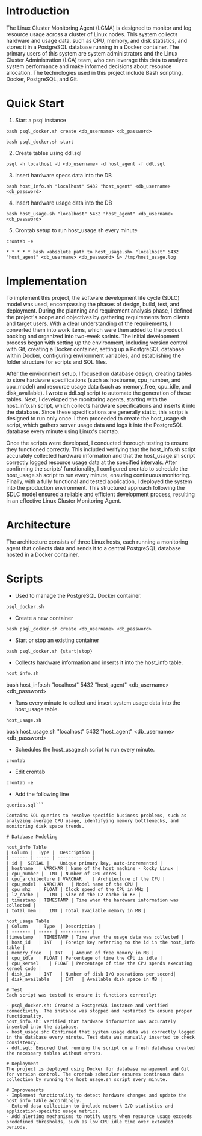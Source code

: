 # Introduction

The Linux Cluster Monitoring Agent (LCMA) is designed to monitor and log resource usage across a cluster of Linux nodes. This system collects hardware and usage data, such as CPU, memory, and disk statistics, and stores it in a PostgreSQL database running in a Docker container. The primary users of this system are system administrators and the Linux Cluster Administration (LCA) team, who can leverage this data to analyze system performance and make informed decisions about resource allocation. The technologies used in this project include Bash scripting, Docker, PostgreSQL, and Git.

# Quick Start

1. Start a psql instance

```bash psql_docker.sh create <db_username> <db_password>```

```bash psql_docker.sh start```

2. Create tables using ddl.sql

```psql -h localhost -U <db_username> -d host_agent -f ddl.sql```

3. Insert hardware specs data into the DB

```bash host_info.sh "localhost" 5432 "host_agent" <db_username> <db_password>```

4. Insert hardware usage data into the DB

```bash host_usage.sh "localhost" 5432 "host_agent" <db_username> <db_password>```

5. Crontab setup to run host_usage.sh every minute

```crontab -e```

```* * * * * bash <absolute path to host_usage.sh> "localhost" 5432 "host_agent" <db_username> <db_password> &> /tmp/host_usage.log```


# Implementation
To implement this project, the software development life cycle (SDLC) model was used, encompassing the phases of design, build, test, and deployment. During the planning and requirement analysis phase, I defined the project's scope and objectives by gathering requirements from clients and target users. With a clear understanding of the requirements, I converted them into work items, which were then added to the product backlog and organized into two-week sprints. The initial development process began with setting up the environment, including version control with Git, creating a Docker container, setting up a PostgreSQL database within Docker, configuring environment variables, and establishing the folder structure for scripts and SQL files.

After the environment setup, I focused on database design, creating tables to store hardware specifications (such as hostname, cpu_number, and cpu_model) and resource usage data (such as memory_free, cpu_idle, and disk_available). I wrote a ddl.sql script to automate the generation of these tables. Next, I developed the monitoring agents, starting with the host_info.sh script, which collects hardware specifications and inserts it into the database. Since these specifications are generally static, this script is designed to run only once. I then proceeded to create the host_usage.sh script, which gathers server usage data and logs it into the PostgreSQL database every minute using Linux's crontab.

Once the scripts were developed, I conducted thorough testing to ensure they functioned correctly. This included verifying that the host_info.sh script accurately collected hardware information and that the host_usage.sh script correctly logged resource usage data at the specified intervals. After confirming the scripts' functionality, I configured crontab to schedule the host_usage.sh script to run every minute, ensuring continuous monitoring. Finally, with a fully functional and tested application, I deployed the system into the production environment. This structured approach following the SDLC model ensured a reliable and efficient development process, resulting in an effective Linux Cluster Monitoring Agent.

# Architecture
The architecture consists of three Linux hosts, each running a monitoring agent that collects data and sends it to a central PostgreSQL database hosted in a Docker container. 

# Scripts
- Used to manage the PostgreSQL Docker container.

```psql_docker.sh```

- Create a new container

```bash psql_docker.sh create <db_username> <db_password>```

- Start or stop an existing container

```bash psql_docker.sh {start|stop}```

- Collects hardware information and inserts it into the host_info table.

```host_info.sh```

bash host_info.sh "localhost" 5432 "host_agent" <db_username> <db_password>

- Runs every minute to collect and insert system usage data into the host_usage table.

```host_usage.sh```

bash host_usage.sh "localhost" 5432 "host_agent" <db_username> <db_password>

- Schedules the host_usage.sh script to run every minute.

```crontab```

- Edit crontab

```crontab -e```

- Add the following line

```* * * * * bash <absolute path to host_usage.sh> "localhost" 5432 "host_agent" <db_username> <db_password> &> /tmp/host_usage.log
queries.sql```

Contains SQL queries to resolve specific business problems, such as analyzing average CPU usage, identifying memory bottlenecks, and monitoring disk space trends.

# Database Modeling

host_info Table
| Column |	Type |	Description |
| ------ | ----- | ------------ |
| id |	SERIAL |	Unique primary key, auto-incremented |
| hostname	| VARCHAR |	Name of the host machine - Rocky Linux |
| cpu_number |	INT	| Number of CPU cores |
| cpu_architecture | VARCHAR	| Architecture of the CPU |
| cpu_model	| VARCHAR	| Model name of the CPU |
| cpu_mhz	| FLOAT	| Clock speed of the CPU in MHz |
| l2_cache |	INT	| Size of the L2 cache in KB |
| timestamp	| TIMESTAMP	| Time when the hardware information was collected |
| total_mem |	INT	| Total available memory in MB |

host_usage Table
| Column	| Type	| Description |
| ------- | ----- | ----------- |
|timestamp	| TIMESTAMP	| Time when the usage data was collected |
| host_id	| INT	| Foreign key referring to the id in the host_info table |
| memory_free	| INT	| Amount of free memory in MB |
| cpu_idle	| FLOAT	| Percentage of time the CPU is idle |
| cpu_kernel	| FLOAT	| Percentage of time the CPU spends executing kernel code |
| disk_io	| INT	| Number of disk I/O operations per second|
| disk_available	| INT	| Available disk space in MB |

# Test
Each script was tested to ensure it functions correctly:

- psql_docker.sh: Created a PostgreSQL instance and verified connectivity. The instance was stopped and restarted to ensure proper functionality.
host_info.sh: Verified that hardware information was accurately inserted into the database.
- host_usage.sh: Confirmed that system usage data was correctly logged in the database every minute. Test data was manually inserted to check consistency.
- ddl.sql: Ensured that running the script on a fresh database created the necessary tables without errors.

# Deployment
The project is deployed using Docker for database management and Git for version control. The crontab scheduler ensures continuous data collection by running the host_usage.sh script every minute.

# Improvements
- Implement functionality to detect hardware changes and update the host_info table accordingly.
- Extend data collection to include network I/O statistics and application-specific usage metrics.
- Add alerting mechanisms to notify users when resource usage exceeds predefined thresholds, such as low CPU idle time over extended periods.

